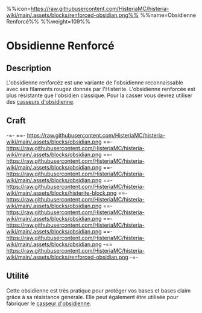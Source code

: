 %%icon=https://raw.githubusercontent.com/HisteriaMC/histeria-wiki/main/.assets/blocks/renforced-obsidian.png%%
%%name=Obsidienne Renforcé%%
%%weight=109%%
# Obsidienne Renforcé 

## Description 
L'obsidienne renforcéz est une variante de l'obsidienne reconnaissable avec ses filaments rougez donnés par l'Histerite. L'obsidienne renforcée est plus résistante que l'obsidien classique. Pour la casser vous devrez utiliser des [casseurs d'obsidienne](https://histeria.fr/wiki/objets/casseur-pour-obsidienne).

## Craft
-=-
 ==- https://raw.githubusercontent.com/HisteriaMC/histeria-wiki/main/.assets/blocks/obsidian.png
 ==- https://raw.githubusercontent.com/HisteriaMC/histeria-wiki/main/.assets/blocks/obsidian.png
 ==- https://raw.githubusercontent.com/HisteriaMC/histeria-wiki/main/.assets/blocks/obsidian.png
 ==- https://raw.githubusercontent.com/HisteriaMC/histeria-wiki/main/.assets/blocks/obsidian.png
 ==- https://raw.githubusercontent.com/HisteriaMC/histeria-wiki/main/.assets/blocks/histerite-block.png
 ==- https://raw.githubusercontent.com/HisteriaMC/histeria-wiki/main/.assets/blocks/obsidian.png
 ==- https://raw.githubusercontent.com/HisteriaMC/histeria-wiki/main/.assets/blocks/obsidian.png
 ==- https://raw.githubusercontent.com/HisteriaMC/histeria-wiki/main/.assets/blocks/obsidian.png
 ==- https://raw.githubusercontent.com/HisteriaMC/histeria-wiki/main/.assets/blocks/obsidian.png
 -== https://raw.githubusercontent.com/HisteriaMC/histeria-wiki/main/.assets/blocks/renforced-obsidian.png
-=-

## Utilité 
Cette obsidienne est très pratique pour protéger vos bases et bases claim grâce à sa résistance générale. Elle peut également être utilisée pour fabriquer le [casseur d'obsidienne](https://histeria.fr/wiki/objets/casseur-pour-obsidienne).
